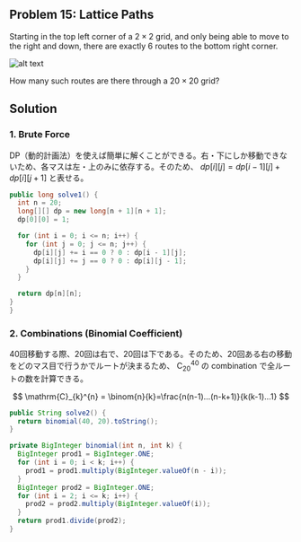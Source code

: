 ## Problem 15: Lattice Paths

Starting in the top left corner of a $2 \times 2$ grid, and only being able to move to the right and down, there are exactly $6$ routes to the bottom right corner.

![alt text](https://projecteuler.net/resources/images/0015.png?1678992052)

How many such routes are there through a $20 \times 20$ grid?

## Solution
### 1. Brute Force
DP（動的計画法）を使えば簡単に解くことができる。右・下にしか移動できないため、各マスは左・上のみに依存する。そのため、 $dp[i][j] = dp[i-1][j] + dp[i][j+1]$ と表せる。

```java
public long solve1() {
  int n = 20;
  long[][] dp = new long[n + 1][n + 1];
  dp[0][0] = 1;

  for (int i = 0; i <= n; i++) {
    for (int j = 0; j <= n; j++) {
      dp[i][j] += i == 0 ? 0 : dp[i - 1][j];
      dp[i][j] += j == 0 ? 0 : dp[i][j - 1];
    }
  }

  return dp[n][n];
}
}
```
### 2. Combinations (Binomial Coefficient)
40回移動する際、20回は右で、20回は下である。そのため、20回ある右の移動をどのマス目で行うかでルートが決まるため、 $\mathrm{C}_{20}^{40}$ の combination で全ルートの数を計算できる。

$$
\mathrm{C}_{k}^{n} = \binom{n}{k}=\frac{n(n-1)...(n-k+1)}{k(k-1)...1}
$$

```java
public String solve2() {
  return binomial(40, 20).toString();
}

private BigInteger binomial(int n, int k) {
  BigInteger prod1 = BigInteger.ONE;
  for (int i = 0; i < k; i++) {
    prod1 = prod1.multiply(BigInteger.valueOf(n - i));
  }
  BigInteger prod2 = BigInteger.ONE;
  for (int i = 2; i <= k; i++) {
    prod2 = prod2.multiply(BigInteger.valueOf(i));
  }
  return prod1.divide(prod2);
}
```
